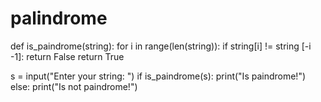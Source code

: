 # palindrome
def is_paindrome(string):
    for i in range(len(string)):
        if string[i] != string [-i -1]:
            return False
    return True
            
s = input("Enter your string: ")
if is_paindrome(s):
    print("Is paindrome!")
else:
    print("Is not paindrome!")
